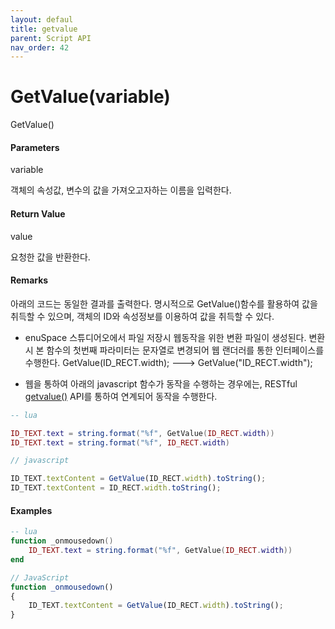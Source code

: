 ```yaml
---
layout: defaul
title: getvalue
parent: Script API
nav_order: 42
---
```

# GetValue\(variable\)

GetValue\(\)

#### Parameters

variable

객체의 속성값, 변수의 값을 가져오고자하는 이름을 입력한다.

#### Return Value

value

요청한 값을 반환한다.

#### Remarks

아래의 코드는 동일한 결과를 출력한다. 명시적으로 GetValue\(\)함수를 활용하여 값을 취득할 수 있으며, 객체의 ID와 속성정보를 이용하여 값을 취득할 수 있다.

* enuSpace 스튜디어오에서 파일 저장시 웹동작을 위한 변환 파일이 생성된다. 변환시 본 함수의 첫번째 파라미터는 문자열로 변경되어 웹 랜더러를 통한 인터페이스를 수행한다. GetValue\(ID\_RECT.width\);  ---&gt; GetValue\("ID\_RECT.width"\);

* 웹을 통하여 아래의 javascript 함수가 동작을 수행하는 경우에는,  RESTful [getvalue\(\)](/tutorial/restful-getvalue.html) API를 통하여 연계되어 동작을 수행한다.

```lua
-- lua 

ID_TEXT.text = string.format("%f", GetValue(ID_RECT.width))
ID_TEXT.text = string.format("%f", ID_RECT.width)
```

```js
// javascript

ID_TEXT.textContent = GetValue(ID_RECT.width).toString();
ID_TEXT.textContent = ID_RECT.width.toString();
```

#### 

#### Examples

```lua
-- lua
function _onmousedown()
    ID_TEXT.text = string.format("%f", GetValue(ID_RECT.width))
end
```

```js
// JavaScript
function _onmousedown()
{    
    ID_TEXT.textContent = GetValue(ID_RECT.width).toString();
}
```

#### 




